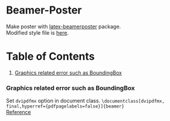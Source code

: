 # Beamer-Poster
Make poster with [latex-beamerposter](https://github.com/deselaers/latex-beamerposter) package.  
Modified style file is [here](https://gist.github.com/Shusei-E/0c13b64ac31d8fc2cce395e2f892325e).


# Table of Contents
1. [Graphics related error such as BoundingBox](#graphics-related-error-such-as-boundingbox)

### Graphics related error such as BoundingBox
Set `dvipdfmx` option in document class. `\documentclass[dvipdfmx, final,hyperref={pdfpagelabels=false}]{beamer}`  
[Reference](http://qiita.com/zr_tex8r/items/442b75b452b11bee8049)
